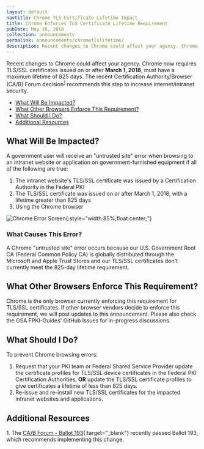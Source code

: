```yaml
---
layout: default
navtitle: Chrome TLS Certificate Lifetime Impact
title: Chrome Enforces TLS Certificate Lifetime Requirement
pubDate: May 10, 2018
collection: announcements
permalink: announcements/chrometlslifetime/
description: Recent changes to Chrome could affect your agency. Chrome users may receive errors when browsing to government intranet websites and applications. Starting **March 1, 2018**, Chrome requires all TLS/SSL certificates to have a maximum lifetime of 825 days. You can mitigate the impact for government intranets, applications, and government-furnished equipment by using these procedures.<br><br>
---
```


Recent changes to Chrome could affect your agency. Chrome now requires TLS/SSL certificates issued on or after **March 1, 2018**, must have a maximum lifetime of 825 days. The recent Certification Authority/Browser (CA/B) Forum decision<sup>[1](#1)</sup> recommends this step to increase internet/intranet security.  

- [What Will Be Impacted?](#what-will-be-impacted)
- [What Other Browsers Enforce This Requirement?](#what-other-browsers-enforce-this-requirement)
- [What Should I Do?](#what-should-i-do)
- [Additional Resources](#additional-resources)

## What Will Be Impacted?
<!--Trying to follow LaChelle's style on the other Hot Topics-->
A government user will receive an "untrusted site" error when browsing to an intranet website or application on government-furnished equipment if all of the following are true: 

1. The intranet website's TLS/SSL certificate was issued by a Certification Authority in the Federal PKI
2. The TLS/SSL certificate was issued on or after March 1, 2018, with a lifetime greater than 825 days
3. Using the Chrome browser

![Chrome Error Screen]({{site.baseurl}}/img/google_ballot193_hot_topic_error.png){:style="width:85%;float:center;"}

### What Causes This Error?<!--I think we've already covered most of this above in What Will Be Impacted except the Trust Store issue. How does the distribution of COMMON from MS and Apple figure into the errors? Add to previous section?  Suggesting deleting this section.--> 
A Chrome "untrusted site" error occurs because our U.S. Government Root CA (Federal Common Policy CA) is globally distributed through the Microsoft and Apple Trust Stores<!--Should we remove the COMMON and Trust Stores issue? When COMMON is removed, then what?--> and our TLS/SSL certificates don't currently meet the 825-day lifetime requirement.

## What Other Browsers Enforce This Requirement?
Chrome is the only browser currently enforcing this requirement for TLS/SSL certificates. If other browser vendors decide to enforce this requirement, we will post updates to this announcement. Please also check the GSA FPKI-Guides' GitHub Issues for in-progress discussions.

## What Should I Do?
To prevent Chrome browsing errors:
1. Request that your PKI team or Federal Shared Service Provider update the certificate profiles for TLS/SSL device certificates in the Federal PKI Certification Authorities,<!--In the CAs meaning?--> **OR** update the TLS/SSL certificate profiles to give certificates a lifetime of less than 825 days.
2. Re-issue and re-install new TLS/SSL certificates for the impacted intranet websites and applications.<!--Can PKI team/SSP do this step also? Update client TLS certificates also?-->

## Additional Resources
<a name="1">1</a>. The [CA/B Forum - Ballot 193](https://cabforum.org/2017/03/17/ballot-193-825-day-certificate-lifetimes/){:target="_blank"} recently passed Ballot 193, which recommends implementing this change. 
